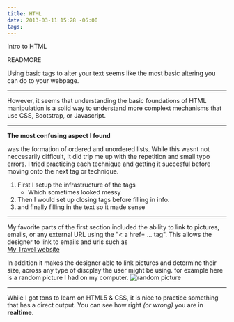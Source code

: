 ```yaml
---
title: HTML
date: 2013-03-11 15:28 -06:00
tags:
---
```


Intro to HTML


READMORE

<html>
  <head>
    <title>
      HTML basics
    </title>
  Using basic tags to alter your text seems like the most basic altering you can do to your webpage.<hr />
  </head>
  <body>
    However, it seems that understanding the basic foundations of HTML manipulation is a solid way to understand more complext mechanisms that use CSS, Bootstrap, or Javascript.<hr />
    </body>

  <p><strong>The most confusing aspect I found</strong><p>
    was the formation of ordered and unordered lists.
    While this wasnt not neccesarily difficult, It did trip me up with the repetition and small typo errors. I tried practicing each technique and getting it succesful before moving onto the next tag or technique.
    <ol>
      <li>First I setup the infrastructure of the tags
          <ul>
            <li> Which sometimes looked messy</li>
          </ul>
      <li>Then I would set up closing tags before filling in info.</Li>
      <li>and finally filling in the text so it made sense</Li>
    </ol><hr />

<p> My favorite parts of the first section included the ability to link to pictures, emails, or any external URL using the "< a href= ... tag". This allows the designer to link to emails and urls such as <br />
  <a href="http://www.nomadicknight.com" target="_blank">My Travel website</a></p>

  <p>In addition it makes the designer able to link pictures and determine their size, across any type of discplay the user might be using. for example here is a random picture I had on my computer.
    <img src="/images/my_images/Girl Rising.jpg" title="random picture" /> </p>

  <hr /> 

  <p>While I got tons to learn on HTML5 & CSS, it is nice to practice something that has a direct output. You can see how right <em>(or wrong)</em> you are in <strong>realtime.</strong></p>

</html>